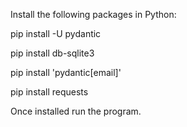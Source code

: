 Install the following packages in Python:

pip install -U pydantic

pip install db-sqlite3

pip install 'pydantic[email]'

pip install requests

Once installed run the program.
